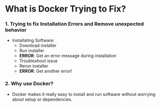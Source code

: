 # What is Docker Trying to Fix?

### 1. Trying to fix Installation Errors and Remove unexpected behavior

- Installating Software:
	- Download installer
	- Run installer
	- **ERROR**: Get an error message during installation
	- Troubleshoot issue
	- Rerun installer
	- **ERROR**: Get another error!

### 2. Why use Docker?

- Docker makes it really easy to install and run software without worrying about setup or dependencies.